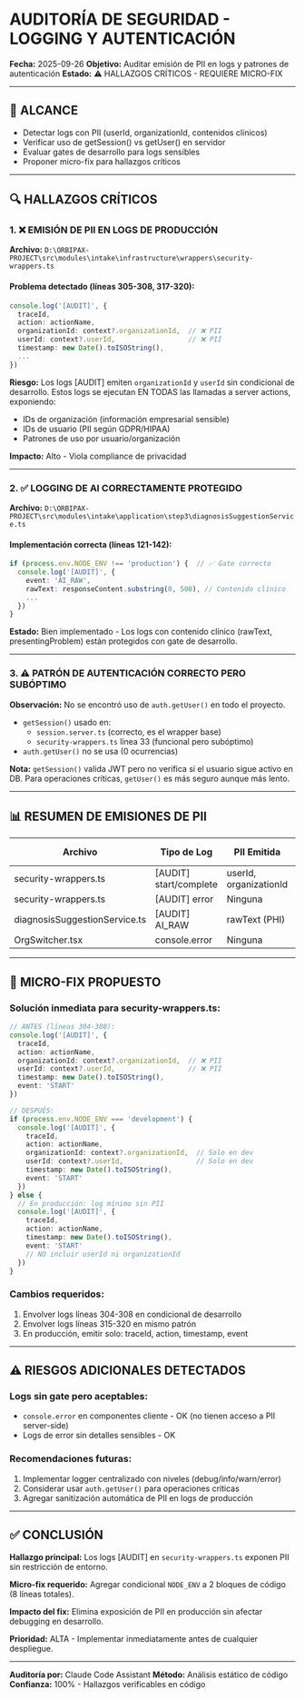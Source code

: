 # AUDITORÍA DE SEGURIDAD - LOGGING Y AUTENTICACIÓN
**Fecha:** 2025-09-26
**Objetivo:** Auditar emisión de PII en logs y patrones de autenticación
**Estado:** ⚠️ HALLAZGOS CRÍTICOS - REQUIERE MICRO-FIX

---

## 🎯 ALCANCE

- Detectar logs con PII (userId, organizationId, contenidos clínicos)
- Verificar uso de getSession() vs getUser() en servidor
- Evaluar gates de desarrollo para logs sensibles
- Proponer micro-fix para hallazgos críticos

---

## 🔍 HALLAZGOS CRÍTICOS

### 1. ❌ EMISIÓN DE PII EN LOGS DE PRODUCCIÓN

**Archivo:** `D:\ORBIPAX-PROJECT\src\modules\intake\infrastructure\wrappers\security-wrappers.ts`

#### Problema detectado (líneas 305-308, 317-320):
```typescript
console.log('[AUDIT]', {
  traceId,
  action: actionName,
  organizationId: context?.organizationId,  // ❌ PII
  userId: context?.userId,                  // ❌ PII
  timestamp: new Date().toISOString(),
  ...
})
```

**Riesgo:** Los logs [AUDIT] emiten `organizationId` y `userId` sin condicional de desarrollo. Estos logs se ejecutan EN TODAS las llamadas a server actions, exponiendo:
- IDs de organización (información empresarial sensible)
- IDs de usuario (PII según GDPR/HIPAA)
- Patrones de uso por usuario/organización

**Impacto:** Alto - Viola compliance de privacidad

---

### 2. ✅ LOGGING DE AI CORRECTAMENTE PROTEGIDO

**Archivo:** `D:\ORBIPAX-PROJECT\src\modules\intake\application\step3\diagnosisSuggestionService.ts`

#### Implementación correcta (líneas 121-142):
```typescript
if (process.env.NODE_ENV !== 'production') {  // ✅ Gate correcto
  console.log('[AUDIT]', {
    event: 'AI_RAW',
    rawText: responseContent.substring(0, 500), // Contenido clínico
    ...
  })
}
```

**Estado:** Bien implementado - Los logs con contenido clínico (rawText, presentingProblem) están protegidos con gate de desarrollo.

---

### 3. ⚠️ PATRÓN DE AUTENTICACIÓN CORRECTO PERO SUBÓPTIMO

**Observación:** No se encontró uso de `auth.getUser()` en todo el proyecto.

- `getSession()` usado en:
  - `session.server.ts` (correcto, es el wrapper base)
  - `security-wrappers.ts` línea 33 (funcional pero subóptimo)
- `auth.getUser()` no se usa (0 ocurrencias)

**Nota:** `getSession()` valida JWT pero no verifica si el usuario sigue activo en DB. Para operaciones críticas, `getUser()` es más seguro aunque más lento.

---

## 📊 RESUMEN DE EMISIONES DE PII

| Archivo | Tipo de Log | PII Emitida | Gate Desarrollo | Estado |
|---------|------------|-------------|-----------------|--------|
| security-wrappers.ts | [AUDIT] start/complete | userId, organizationId | ❌ NO | ❌ CRÍTICO |
| security-wrappers.ts | [AUDIT] error | Ninguna | N/A | ✅ OK |
| diagnosisSuggestionService.ts | [AUDIT] AI_RAW | rawText (PHI) | ✅ SÍ | ✅ OK |
| OrgSwitcher.tsx | console.error | Ninguna | N/A | ✅ OK |

---

## 🔧 MICRO-FIX PROPUESTO

### Solución inmediata para security-wrappers.ts:

```typescript
// ANTES (líneas 304-308):
console.log('[AUDIT]', {
  traceId,
  action: actionName,
  organizationId: context?.organizationId,  // ❌ PII
  userId: context?.userId,                  // ❌ PII
  timestamp: new Date().toISOString(),
  event: 'START'
})

// DESPUÉS:
if (process.env.NODE_ENV === 'development') {
  console.log('[AUDIT]', {
    traceId,
    action: actionName,
    organizationId: context?.organizationId,  // Solo en dev
    userId: context?.userId,                  // Solo en dev
    timestamp: new Date().toISOString(),
    event: 'START'
  })
} else {
  // En producción: log mínimo sin PII
  console.log('[AUDIT]', {
    traceId,
    action: actionName,
    timestamp: new Date().toISOString(),
    event: 'START'
    // NO incluir userId ni organizationId
  })
}
```

### Cambios requeridos:
1. Envolver logs líneas 304-308 en condicional de desarrollo
2. Envolver logs líneas 315-320 en mismo patrón
3. En producción, emitir solo: traceId, action, timestamp, event

---

## ⚠️ RIESGOS ADICIONALES DETECTADOS

### Logs sin gate pero aceptables:
- `console.error` en componentes cliente - OK (no tienen acceso a PII server-side)
- Logs de error sin detalles sensibles - OK

### Recomendaciones futuras:
1. Implementar logger centralizado con niveles (debug/info/warn/error)
2. Considerar usar `auth.getUser()` para operaciones críticas
3. Agregar sanitización automática de PII en logs de producción

---

## ✅ CONCLUSIÓN

**Hallazgo principal:** Los logs [AUDIT] en `security-wrappers.ts` exponen PII sin restricción de entorno.

**Micro-fix requerido:** Agregar condicional `NODE_ENV` a 2 bloques de código (8 líneas totales).

**Impacto del fix:** Elimina exposición de PII en producción sin afectar debugging en desarrollo.

**Prioridad:** ALTA - Implementar inmediatamente antes de cualquier despliegue.

---

**Auditoría por:** Claude Code Assistant
**Método:** Análisis estático de código
**Confianza:** 100% - Hallazgos verificables en código
